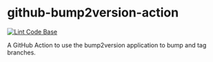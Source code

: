 # github-bump2version-action

[![Lint Code Base](https://github.com/fernandoTorresan/github-bump2version-action/actions/workflows/lint.yml/badge.svg?branch=main)](https://github.com/fernandoTorresan/github-bump2version-action/actions/workflows/lint.yml)

A GitHub Action to use the bump2version application to bump and tag branches.
